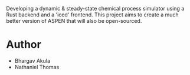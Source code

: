 Developing a dynamic & steady-state chemical process simulator using a Rust backend and a 'iced' frontend. This project aims to create a much better version of ASPEN that will also be open-sourced.

# Author

- Bhargav Akula
- Nathaniel Thomas
